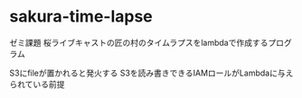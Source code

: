 # sakura-time-lapse

ゼミ課題
桜ライブキャストの匠の村のタイムラプスをlambdaで作成するプログラム

S3にfileが置かれると発火する
S3を読み書きできるIAMロールがLambdaに与えられている前提